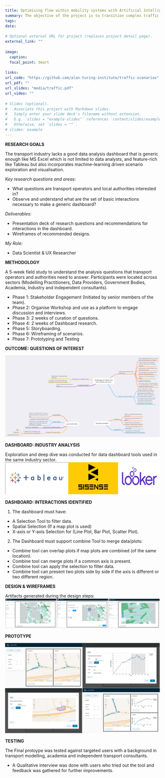 ```yaml
---
title: Optimising flow within mobility systems with Artificial Intelligence
summary: The objective of the project is to transition complex traffic management from static systems into dynamic, optimised systems that cities manage in real-time across many types of mobility. 
tags:
date:

# Optional external URL for project (replaces project detail page).
external_link: ""

image:
  caption:
  focal_point: Smart

links:
url_code: "https://github.com/alan-turing-institute/traffic-scenarios"
url_pdf: ""
url_slides: "media/traffic.pdf"
url_video: ""

# Slides (optional).
#   Associate this project with Markdown slides.
#   Simply enter your slide deck's filename without extension.
#   E.g. `slides = "example-slides"` references `content/slides/example-slides.md`.
#   Otherwise, set `slides = ""`.
# slides: example
---
```


**RESEARCH GOALS**

The transport industry lacks a good data analysis dashboard that is generic enough like MS Excel which is not limited to data analysts, and feature-rich like Tableau but also incorporates machine-learning driven scenario exploration and visualisation. 

*Key research questions and areas:*

- What questions are transport operators and local authorities interested in?
- Observe and understand what are the set of basic interactions necessary to make a generic dashboard?

*Deliverables:*

- Presentation deck of research questions and recommendations for interactions in the dashboard.
- Wireframes of recommended designs.

*My Role:*
- Data Scientist & UX Researcher

**METHODOLOGY**

A 5-week field study to understand the analysis questions that transport operators and authorities need to answer. Participants were located across sectors (Modelling Practitioners, Data Providers, Government Bodies, Academia, Industry and independent consultants).

- Phase 1: Stakeholder Engagement (Initiated by senior members of the team).
- Phase 2: Organise Workshop and use as a platform to engage discussion and interviews.
- Phase 3: 2 weeks of curation of questions.
- Phase 4: 2 weeks of Dashboard research.
- Phase 5: Storyboarding.
- Phase 6: Wireframing of scenarios.
- Phase 7: Prototyping and Testing

**OUTCOME: QUESTIONS OF INTEREST**

![Questions](questions.png "questions")

**DASHBOARD: INDUSTRY ANALYSIS**

Exploration and deep dive was conducted for data dashboard tools used in the same industry sector.
![Icons](icons.png "icons")

**DASHBOARD: INTERACTIONS IDENTIFIED**

1. The dashboard must have:
  - A Selection Tool to filter data.
  - Spatial Selection (If a map plot is used)
  - X-axis or Y-axis Selection for (Line Plot, Bar Plot, Scatter Plot).

2. The Dashboard must support combine Tool to merge data/plots:
  - Combine tool can overlap plots if map plots are combined (of the same location).
  - Combine tool can merge plots if a common axis is present.
  - Combine tool can apply the selection to filter data.
  - Combine tool can present two plots side by side if the axis is different or two different region.

**DESIGN & WIREFRAMES**

Artifacts generated during the design steps:
![Wireframes](wireframe.png "wireframes")

**PROTOTYPE**

![Prototype](prototype.png "prototype")

**TESTING**

The Final protoype was tested against targeted users with a background in transport modelling, academia and independent transport consultants.
- A Qualitative interview was done with users who tried out the tool and feedback was gathered for further improvements.
